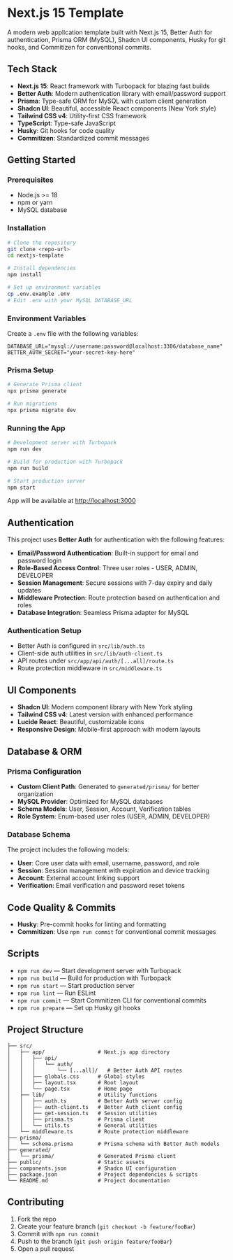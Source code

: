 # Next.js 15 Template

A modern web application template built with Next.js 15, Better Auth for authentication, Prisma ORM (MySQL), Shadcn UI components, Husky for git hooks, and Commitizen for conventional commits.

## Tech Stack

- **Next.js 15**: React framework with Turbopack for blazing fast builds
- **Better Auth**: Modern authentication library with email/password support
- **Prisma**: Type-safe ORM for MySQL with custom client generation
- **Shadcn UI**: Beautiful, accessible React components (New York style)
- **Tailwind CSS v4**: Utility-first CSS framework
- **TypeScript**: Type-safe JavaScript
- **Husky**: Git hooks for code quality
- **Commitizen**: Standardized commit messages

## Getting Started

### Prerequisites

- Node.js >= 18
- npm or yarn
- MySQL database

### Installation

```bash
# Clone the repository
git clone <repo-url>
cd nextjs-template

# Install dependencies
npm install

# Set up environment variables
cp .env.example .env
# Edit .env with your MySQL DATABASE_URL
```

### Environment Variables

Create a `.env` file with the following variables:

```env
DATABASE_URL="mysql://username:password@localhost:3306/database_name"
BETTER_AUTH_SECRET="your-secret-key-here"
```

### Prisma Setup

```bash
# Generate Prisma client
npx prisma generate

# Run migrations
npx prisma migrate dev
```

### Running the App

```bash
# Development server with Turbopack
npm run dev

# Build for production with Turbopack
npm run build

# Start production server
npm start
```

App will be available at [http://localhost:3000](http://localhost:3000)

## Authentication

This project uses **Better Auth** for authentication with the following features:

- **Email/Password Authentication**: Built-in support for email and password login
- **Role-Based Access Control**: Three user roles - USER, ADMIN, DEVELOPER
- **Session Management**: Secure sessions with 7-day expiry and daily updates
- **Middleware Protection**: Route protection based on authentication and roles
- **Database Integration**: Seamless Prisma adapter for MySQL

### Authentication Setup

- Better Auth is configured in `src/lib/auth.ts`
- Client-side auth utilities in `src/lib/auth-client.ts`
- API routes under `src/app/api/auth/[...all]/route.ts`
- Route protection middleware in `src/middleware.ts`

## UI Components

- **Shadcn UI**: Modern component library with New York styling
- **Tailwind CSS v4**: Latest version with enhanced performance
- **Lucide React**: Beautiful, customizable icons
- **Responsive Design**: Mobile-first approach with modern layouts

## Database & ORM

### Prisma Configuration

- **Custom Client Path**: Generated to `generated/prisma/` for better organization
- **MySQL Provider**: Optimized for MySQL databases
- **Schema Models**: User, Session, Account, Verification tables
- **Role System**: Enum-based user roles (USER, ADMIN, DEVELOPER)

### Database Schema

The project includes the following models:

- **User**: Core user data with email, username, password, and role
- **Session**: Session management with expiration and device tracking
- **Account**: External account linking support
- **Verification**: Email verification and password reset tokens

## Code Quality & Commits

- **Husky**: Pre-commit hooks for linting and formatting
- **Commitizen**: Use `npm run commit` for conventional commit messages

## Scripts

- `npm run dev` — Start development server with Turbopack
- `npm run build` — Build for production with Turbopack
- `npm run start` — Start production server
- `npm run lint` — Run ESLint
- `npm run commit` — Start Commitizen CLI for conventional commits
- `npm run prepare` — Set up Husky git hooks

## Project Structure

```
├── src/
│   ├── app/                 # Next.js app directory
│   │   ├── api/
│   │   │   └── auth/
│   │   │       └── [...all]/   # Better Auth API routes
│   │   ├── globals.css      # Global styles
│   │   ├── layout.tsx       # Root layout
│   │   └── page.tsx         # Home page
│   ├── lib/                 # Utility functions
│   │   ├── auth.ts          # Better Auth server config
│   │   ├── auth-client.ts   # Better Auth client config
│   │   ├── get-session.ts   # Session utilities
│   │   ├── prisma.ts        # Prisma client
│   │   └── utils.ts         # General utilities
│   └── middleware.ts        # Route protection middleware
├── prisma/
│   └── schema.prisma        # Prisma schema with Better Auth models
├── generated/
│   └── prisma/              # Generated Prisma client
├── public/                  # Static assets
├── components.json          # Shadcn UI configuration
├── package.json             # Project dependencies & scripts
└── README.md                # Project documentation
```

## Contributing

1. Fork the repo
2. Create your feature branch (`git checkout -b feature/fooBar`)
3. Commit with `npm run commit`
4. Push to the branch (`git push origin feature/fooBar`)
5. Open a pull request
